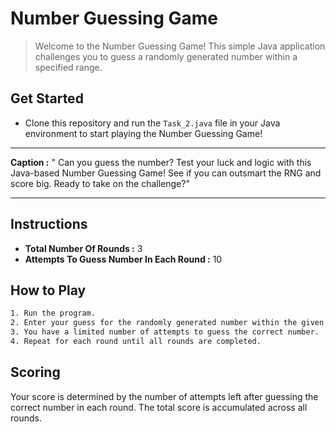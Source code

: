 # Number Guessing Game

> Welcome to the Number Guessing Game! This simple Java application challenges you to guess a randomly generated number within a specified range.

## Get Started

- Clone this repository and run the `Task_2.java` file in your Java environment to start playing the Number Guessing Game!

---

**Caption :** " Can you guess the number? Test your luck and logic with this Java-based Number Guessing Game! See if you can outsmart the RNG and score big. Ready to take on the challenge?"

--- 

## Instructions

- **Total Number Of Rounds :** 3
- **Attempts To Guess Number In Each Round :** 10

## How to Play
```bash
1. Run the program.
2. Enter your guess for the randomly generated number within the given range.
3. You have a limited number of attempts to guess the correct number.
4. Repeat for each round until all rounds are completed.
```

## Scoring

Your score is determined by the number of attempts left after guessing the correct number in each round. The total score is accumulated across all rounds.

